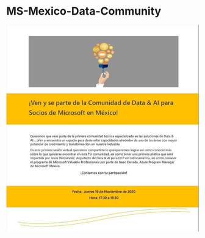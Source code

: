 # MS-Mexico-Data-Community

![Data Community](https://github.com/ManuelPerezMarquez/MS-Mexico-Data-Community/blob/main/Data%20Community.jfif)
